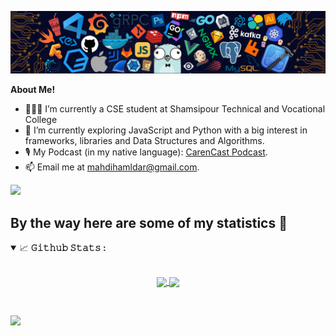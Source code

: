 ![Github Banner](https://github.com/Jaydeep-Yadav/Jaydeep-Yadav/blob/main/banner.png)

**About Me!**

- 👨🏽‍💻 I’m currently a CSE student at Shamsipour Technical and Vocational College
- 🌱 I’m currently exploring JavaScript and Python with a big interest in frameworks, libraries and Data Structures and Algorithms. 
- 🎙️ My Podcast (in my native language): [CarenCast Podcast](https://podcasts.apple.com/us/podcast/carencast/id1500159907).
- 📫 Email me at [mahdihamldar@gmail.com](mailto:mahdihamldar@gmail.com).

<a href="https://www.youtube.com/watch?v=dQw4w9WgXcQ"><img src="https://user-images.githubusercontent.com/73097560/115834477-dbab4500-a447-11eb-908a-139a6edaec5c.gif"></a>

## By the way here are some of my statistics 🚀
 <details open="">
<summary>
  <g-emoji class="g-emoji" alias="chart_with_upwards_trend" fallback-src="https://github.githubassets.com/images/icons/emoji/unicode/1f4c8.png">📈</g-emoji>
  <strong>𝙶𝚒𝚝𝚑𝚞𝚋 𝚂𝚝𝚊𝚝𝚜 : </strong>
</summary>
<br>

<p align="center">
  <a href="https://github.com/MrTechHunter">
    <img align="center" src="https://github-readme-stats.vercel.app/api?username=MrTechHunter&show_icons=true&hide_border=true&title_color=94b4a4&amp&icon_color=FFFFFF&amp&text_color=FFFFFF&amp&bg_color=000000&count_private=true&include_all_commits=true"/>
  </a>
  <a href="https://github.com/MrTechHunter">
    <img align="center" height="195px" src="https://github-readme-stats.vercel.app/api/top-langs/?username=MrTechHunter&text_color=FFFFFF&bg_color=000000&title_color=94b4a4&langs_count=15&layout=compact&hide_border=true" />
  </a>
</p>
</details>
<br>

<a href="https://www.youtube.com/watch?v=dQw4w9WgXcQ"><img src="https://user-images.githubusercontent.com/73097560/115834477-dbab4500-a447-11eb-908a-139a6edaec5c.gif"></a>
